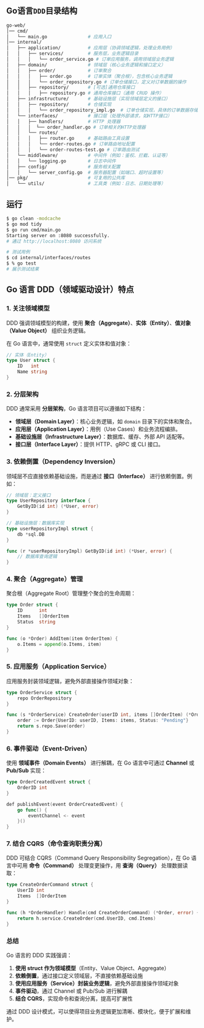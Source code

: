 ## Go语言`DDD`目录结构
```bash
go-web/
│── cmd/
│   └── main.go               # 应用入口
│── internal/
│   ├── application/          # 应用层（协调领域逻辑，处理业务用例）
│   │   ├── services/         # 服务层，业务逻辑目录
│   │   │   └── order_service.go # 订单应用服务，调用领域层业务逻辑
│   ├── domain/               # 领域层（核心业务逻辑和接口定义）
│   │   ├── order/            # 订单聚合
│   │   │   ├── order.go      # 订单实体（聚合根），包含核心业务逻辑
│   │   │   └── order_repository.go # 订单仓储接口，定义对订单数据的操作
│   │   ├── repository/       # [可选]通用仓库接口
│   │   │   ├── repository.go # 通用仓库接口（通用 CRUD 操作）
│   ├── infrastructure/       # 基础设施层（实现领域层定义的接口）
│   │   ├── repository/       # 仓储实现
│   │   │   └── order_repository_impl.go  # 订单仓储实现，具体的订单数据存储
│   └── interfaces/           # 接口层（处理外部请求，如HTTP接口）
│   │   ├── handlers/         # HTTP 处理器
│   │   │  └── order_handler.go # 订单相关的HTTP处理器
│   │   └── routes/
│   │   │   ├── router.go     # 基础路由工具设置
│   │   │   └── order-routes.go # 订单路由地址配置
│   │   │   └── order-routes-test.go # 订单路由测试
│   └── middleware/           # 中间件（例如：鉴权、拦截、认证等）
│   │   └── logging.go        # 日志中间件
│   ├── config/               # 服务相关配置
│   │   └── server_config.go  # 服务器配置（如端口、超时设置等）
│── pkg/                      # 可复用的公共库
│   └── utils/                # 工具类（例如：日志、日期处理等）
```

## 运行
```bash
$ go clean -modcache
$ go mod tidy
$ go run cmd/main.go
Starting server on :8080 successfully.
# 通过 http://localhost:8080 访问系统

# 测试用例
$ cd internal/interfaces/routes
$ % go test
# 展示测试结果
```

## Go 语言 DDD（领域驱动设计）特点

### 1. 关注领域模型
DDD 强调领域模型的构建，使用 **聚合（Aggregate）**、**实体（Entity）**、**值对象（Value Object）** 组织业务逻辑。

在 Go 语言中，通常使用 `struct` 定义实体和值对象：

```go
// 实体（Entity）
type User struct {
    ID   int
    Name string
}
```

### 2. 分层架构
DDD 通常采用 **分层架构**，Go 语言项目可以遵循如下结构：

- **领域层（Domain Layer）**：核心业务逻辑，如 `domain` 目录下的实体和聚合。
- **应用层（Application Layer）**：用例（Use Cases）和业务流程编排。
- **基础设施层（Infrastructure Layer）**：数据库、缓存、外部 API 适配等。
- **接口层（Interface Layer）**：提供 HTTP、gRPC 或 CLI 接口。

### 3. 依赖倒置（Dependency Inversion）
领域层不应直接依赖基础设施，而是通过 **接口（Interface）** 进行依赖倒置。例如：

```go
// 领域层：定义接口
type UserRepository interface {
    GetByID(id int) (*User, error)
}
```

```go
// 基础设施层：数据库实现
type userRepositoryImpl struct {
    db *sql.DB
}

func (r *userRepositoryImpl) GetByID(id int) (*User, error) {
    // 数据库查询逻辑
}
```

### 4. 聚合（Aggregate）管理

聚合根（Aggregate Root）管理整个聚合的生命周期：

```go
type Order struct {
    ID      int
    Items   []OrderItem
    Status  string
}

func (o *Order) AddItem(item OrderItem) {
    o.Items = append(o.Items, item)
}
```

### 5. 应用服务（Application Service）
应用服务封装领域逻辑，避免外部直接操作领域对象：

```go
type OrderService struct {
    repo OrderRepository
}

func (s *OrderService) CreateOrder(userID int, items []OrderItem) (*Order, error) {
    order := Order{UserID: userID, Items: items, Status: "Pending"}
    return s.repo.Save(order)
}
```

### 6. 事件驱动（Event-Driven）
使用 **领域事件（Domain Events）** 进行解耦，在 Go 语言中可通过 **Channel** 或 **Pub/Sub** 实现：

```go
type OrderCreatedEvent struct {
    OrderID int
}

def publishEvent(event OrderCreatedEvent) {
    go func() {
        eventChannel <- event
    }()
}
```

### 7. 结合 CQRS（命令查询职责分离）
DDD 可结合 CQRS（Command Query Responsibility Segregation），在 Go 语言中可用 **命令（Command）** 处理变更操作，用 **查询（Query）** 处理数据读取：

```go
type CreateOrderCommand struct {
    UserID int
    Items  []OrderItem
}

func (h *OrderHandler) Handle(cmd CreateOrderCommand) (*Order, error) {
    return h.service.CreateOrder(cmd.UserID, cmd.Items)
}
```

### 总结

Go 语言的 DDD 实践强调：

1. **使用 struct 作为领域模型**（Entity、Value Object、Aggregate）
2. **依赖倒置**，通过接口定义领域层，不直接依赖基础设施
3. **使用应用服务（Service）封装业务逻辑**，避免外部直接操作领域对象
4. **事件驱动**，通过 Channel 或 Pub/Sub 进行解耦
5. **结合 CQRS**，实现命令和查询分离，提高可扩展性

通过 DDD 设计模式，可以使得项目业务逻辑更加清晰、模块化，便于扩展和维护。